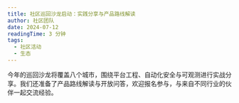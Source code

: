 ```yaml
---
title: 社区巡回沙龙启动：实践分享与产品路线解读
author: 社区团队
date: 2024-07-12
readingTime: 3 分钟
tags:
  - 社区活动
  - 生态
---
```


今年的巡回沙龙将覆盖八个城市，围绕平台工程、自动化安全与可观测进行实战分享。我们还准备了产品路线解读与开放问答，欢迎报名参与，与来自不同行业的伙伴一起交流经验。
